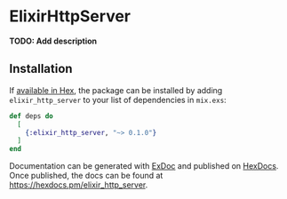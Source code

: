 # ElixirHttpServer

**TODO: Add description**

## Installation

If [available in Hex](https://hex.pm/docs/publish), the package can be installed
by adding `elixir_http_server` to your list of dependencies in `mix.exs`:

```elixir
def deps do
  [
    {:elixir_http_server, "~> 0.1.0"}
  ]
end
```

Documentation can be generated with [ExDoc](https://github.com/elixir-lang/ex_doc)
and published on [HexDocs](https://hexdocs.pm). Once published, the docs can
be found at <https://hexdocs.pm/elixir_http_server>.


